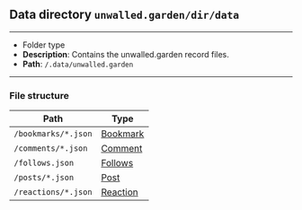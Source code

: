 ## Data directory `unwalled.garden/dir/data`

---

 - Folder type
 - **Description**: Contains the unwalled.garden record files.
 - **Path**: `/.data/unwalled.garden`

---

### File structure

|Path|Type|
|-|-|
|`/bookmarks/*.json`|[Bookmark](/bookmark)|
|`/comments/*.json`|[Comment](/comment)|
|`/follows.json`|[Follows](/follows)|
|`/posts/*.json`|[Post](/post)|
|`/reactions/*.json`|[Reaction](/reaction)|
